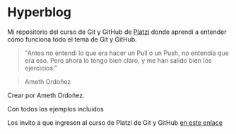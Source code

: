 # Hyperblog
Mi repositorio del curso de Git y GitHub de [Platzi](http://www.platzi.com "Platzi") donde aprendí a entender cómo funciona todo el tema de Git y GitHub.

> "Antes no entendi lo que era hacer un Pull o un Push, no entendia que era eso. Pero ahora lo tengo bien claro, y me han salido bien los ejercicios."

> Ameth Ordoñez

Crear por Ameth Ordoñez.

Con todos los ejemplos incluidos

Los invito a que ingresen al curso de Platzi de Git y GitHub [en este enlace](https://platzi.com/clases/git-github/ "en este enlace")